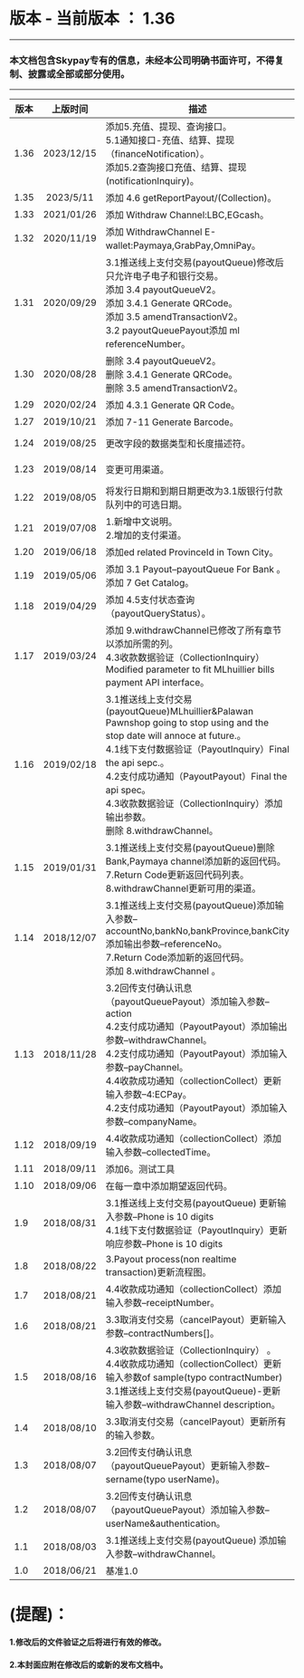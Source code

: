 # 版本  -    当前版本 ： 1.36 
_________________
### 本文档包含Skypay专有的信息，未经本公司明确书面许可，不得复制、披露或全部或部分使用。
_________________
 
| 版本      | 上版时间 | 描述                       |Wayne.Wang|
| ------ | :-----------: | -------------------------------------------|-----     |   
| 1.36     |   2023/12/15    |添加5.充值、提现、查询接口。<br>5.1通知接口-充值、结算、提现（financeNotification）。<br>添加5.2查詢接口充值、结算、提现(notificationInquiry)。|Wayne.Wang|
| 1.35     |   2023/5/11     |添加 4.6 getReportPayout/(Collection)。|Wayne.Wang|
| 1.33     |   2021/01/26    |添加 Withdraw Channel:LBC,EGcash。|Abel|
| 1.32     |   2020/11/19    |添加 WithdrawChannel E-wallet:Paymaya,GrabPay,OmniPay。|Abel|
| 1.31     |   2020/09/29    |3.1推送线上支付交易(payoutQueue)修改后只允许电子电子和银行交易。<br>添加 3.4 payoutQueueV2。<br>添加 3.4.1 Generate QRCode。<br>添加 3.5 amendTransactionV2。<br>3.2 payoutQueuePayout添加 ml referenceNumber。|Denny Pujo|
| 1.30     |   2020/08/28    |删除 3.4 payoutQueueV2。<br>删除 3.4.1 Generate QRCode。<br>删除 3.5 amendTransactionV2。|Denny Pujo|
| 1.29     |   2020/02/24    |添加 4.3.1 Generate QR Code。|Denny Pujo|
| 1.27     |   2019/10/21    |添加 7-11 Generate Barcode。|Denny Pujo|
| 1.24     |   2019/08/25    |更改字段的数据类型和长度描述符。|Vinson Huang|
| 1.23     |   2019/08/14    |变更可用渠道。|Vinson Huang|
| 1.22     |   2019/08/05    |将发行日期和到期日期更改为3.1版银行付款队列中的可选日期。|Denny Pujo|
| 1.21     |   2019/07/08    |1.新增中文说明。<br>2.增加的支付渠道。|Vinson Huang|
| 1.20     |   2019/06/18    |添加ed related ProvinceId in Town City。|Denny Pujo|
| 1.19     |   2019/05/06    |添加 3.1	Payout–payoutQueue For Bank 。<br>添加 7	Get Catalog。|Denny Pujo|
| 1.18     |   2019/04/29    |添加 4.5支付状态查询（payoutQueryStatus）。|Wayne.Wang|
| 1.17     |   2019/03/24    |添加 9.withdrawChannel已修改了所有章节以添加所需的列。<br>4.3收款数据验证（CollectionInquiry）Modified parameter to fit MLhuillier bills payment API interface。|Wayne.Wang|
| 1.16     |   2019/02/18    |3.1推送线上支付交易(payoutQueue)MLhuillier&Palawan Pawnshop going to stop using and the stop date will annoce at future.。 <br>   4.1线下支付数据验证（PayoutInquiry）Final the api sepc.。<br>4.2支付成功通知（PayoutPayout）Final the api spec。<br>4.3收款数据验证（CollectionInquiry）添加输出参数。<br> 删除 8.withdrawChannel。|Wayne.Wang|
| 1.15     |   2019/01/31    |3.1推送线上支付交易(payoutQueue)删除 Bank,Paymaya channel添加新的返回代码。<br>7.Return Code更新返回代码列表。<br>8.withdrawChannel更新可用的渠道。|Wayne.Wang|
| 1.14     |   2018/12/07    |3.1推送线上支付交易(payoutQueue)添加输入参数–accountNo,bankNo,bankProvince,bankCity添加输出参数–referenceNo。<br>7.Return Code添加新的返回代码。 <br>添加 8.withdrawChannel 。|Wayne.Wang|
| 1.13     |   2018/11/28    |3.2回传支付确认讯息（payoutQueuePayout）添加输入参数–action<br> 4.2支付成功通知（PayoutPayout）添加输出参数–withdrawChannel。<br>4.2支付成功通知（PayoutPayout）添加输入参数–payChannel。<br>4.4收款成功通知（collectionCollect）更新输入参数–4:ECPay。<br>4.2支付成功通知（PayoutPayout）添加输入参数–companyName。|Wayne.Wang|
| 1.12     |   2018/09/19    | 4.4收款成功通知（collectionCollect）添加输入参数–collectedTime。|Wayne.Wang|
| 1.11     |   2018/09/11    |添加6。测试工具|Wayne.Wang|
| 1.10     |   2018/09/06    |在每一章中添加期望返回代码。|Wayne.Wang|
| 1.9      |   2018/08/31    |3.1推送线上支付交易(payoutQueue) 更新输入参数–Phone is 10 digits <br>4.1线下支付数据验证（PayoutInquiry）更新响应参数–Phone is 10 digits|Wayne.Wang|
| 1.8      |   2018/08/22    |3.Payout process(non realtime transaction)更新流程图。 |Wayne.Wang|
| 1.7      |   2018/08/21    |4.4收款成功通知（collectionCollect）添加输入参数–receiptNumber。|Wayne.Wang|
| 1.6      |   2018/08/21    |3.3取消支付交易（cancelPayout）更新输入参数–contractNumbers[]。 |Wayne.Wang|
| 1.5|2018/08/16|4.3收款数据验证（CollectionInquiry） 。<br>4.4收款成功通知（collectionCollect）更新输入参数of sample(typo contractNumber) <br>3.1推送线上支付交易(payoutQueue)-更新输入参数–withdrawChannel description。|Wayne.Wang|
| 1.4      |   2018/08/10    |3.3取消支付交易（cancelPayout）更新所有的输入参数。|Wayne.Wang|
| 1.3      |   2018/08/07    |   3.2回传支付确认讯息（payoutQueuePayout）更新输入参数–sername(typo userName)。 |Wayne.Wang|
| 1.2      |   2018/08/07    |3.2回传支付确认讯息（payoutQueuePayout）添加输入参数–userName&authentication。 |Wayne.Wang|
| 1.1      |   2018/08/03    |   3.1推送线上支付交易(payoutQueue)     添加输入参数–withdrawChannel。  |Wayne.Wang|
| 1.0      |   2018/06/21    | 基准1.0 |Wayne.Wang|



# (提醒)：
#### 1.修改后的文件验证之后将进行有效的修改。
#### 2.本封面应附在修改后的或新的发布文档中。